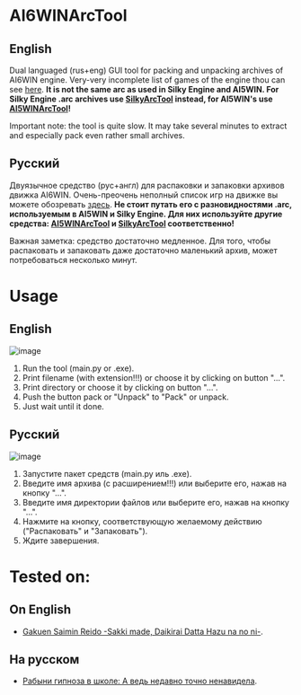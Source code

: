 # AI6WINArcTool
## English
Dual languaged (rus+eng) GUI tool for packing and unpacking archives of AI6WIN engine. Very-very incomplete list of games of the engine thou can see [here](https://vndb.org/r?f=fwAI6WIN-). **It is not the same arc as used in Silky Engine and AI5WIN. For Silky Engine .arc archives use [SilkyArcTool](https://github.com/TesterTesterov/SilkyArcTool) instead, for AI5WIN's use [AI5WINArcTool](https://github.com/TesterTesterov/AI5WINArcTool)!**

Important note: the tool is quite slow. It may take several minutes to extract and especially pack even rather small archives.

## Русский
Двуязычное средство (рус+англ) для распаковки и запаковки архивов движка AI6WIN. Очень-преочень неполный список игр на движке вы можете обозревать [здесь](https://vndb.org/r?f=fwAI6WIN-). **Не стоит путать его с разновидностями .arc, используемым в AI5WIN и Silky Engine. Для них используйте другие средства: [AI5WINArcTool](https://github.com/TesterTesterov/AI5WINArcTool) и [SilkyArcTool](https://github.com/TesterTesterov/SilkyArcTool) соответственно!**

Важная заметка: средство достаточно медленное. Для того, чтобы распаковать и запаковать даже достаточно маленький архив, может потребоваться несколько минут.

# Usage
## English
![image](https://user-images.githubusercontent.com/66121918/147237868-7a5de2d5-84d0-4896-8fb1-3930cfcb220e.png)
1. Run the tool (main.py or .exe).
2. Print filename (with extension!!!) or choose it by clicking on button "...".
3. Print directory or choose it by clicking on button "...".
4. Push the button pack or "Unpack" to "Pack" or unpack.
5. Just wait until it done.

## Русский
![image](https://user-images.githubusercontent.com/66121918/147237925-231f12b9-e7fb-4b23-96d4-8cfff259f078.png)
1. Запустите пакет средств (main.py иль .exe).
2. Введите имя архива (с расширением!!!) или выберите его, нажав на кнопку "...".
3. Введите имя директории файлов или выберите его, нажав на кнопку "...".
4. Нажмите на кнопку, соответствующую желаемому действию ("Распаковать" и "Запаковать").
5. Ждите завершения.

# Tested on:

## On English
- [Gakuen Saimin Reido -Sakki made, Daikirai Datta Hazu na no ni-](https://vndb.org/v1601).

## На русском
- [Рабыни гипноза в школе: А ведь недавно точно ненавидела](https://vndb.org/v1601).
